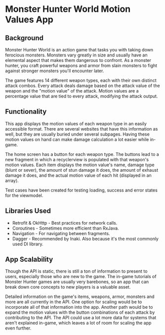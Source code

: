 # Monster Hunter World Motion Values App

<h2>Background</h2>

Monster Hunter World is an action game that tasks you with taking down ferocious monsters. Monsters vary greatly in size and usually have an elemental aspect that makes them dangerous to confront. As a monster hunter, you craft powerful weapons and armor from slain monsters to fight against stronger monsters you'll encounter later.

The game features 14 different weapon types, each with their own distinct attack combos. Every attack deals damage based on the attack value of the weapon and the "motion value" of the attack. Motion values are a percentage value that are tied to every attack, modifying the attack output.

<h2>Functionality</h2>

This app displays the motion values of each weapon type in an easily accessible format. There are several websites that have this information as well, but they are usually buried under several subpages. Having these motion values on hand can make damage calculation a lot easier while in-game.

The home screen has a button for each weapon type. The buttons lead to a new fragment in which a recyclerview is populated with that weapon's motion values. Each item displays the motion value's name, damage type (blunt or sever), the amount of stun damage it does, the amount of exhaust damage it does, and the actual motion value of each hit (displayed in an array).

Test cases have been created for testing loading, success and error states for the viewmodel.

<h2>Libraries Used</h2>

<ul>
  <li>Retrofit & OkHttp - Best practices for network calls.</li>
  <li>Coroutines - Sometimes more efficient than RxJava.</li>
  <li>Navigation - For navigating between fragments.</li>
  <li>Dagger - Recommended by Inaki. Also because it's the most commonly used DI library.</li>
</ul>

<h2>App Scalability</h2>

Though the API is static, there is still a ton of information to present to users, especially those who are new to the game. The in-game tutorials of Monster Hunter games are usually very barebones, so an app that can break down core concepts to new players is a valuable asset.

Detailed information on the game's items, weapons, armor, monsters and more are all currently in the API. One option for scaling would be to incorporate all of that information into the app. Another path would be to expand the motion values with the button combinations of each attack by contributing to the API. The API could use a lot more data for systems that aren't explained in-game, which leaves a lot of room for scaling the app even further.
